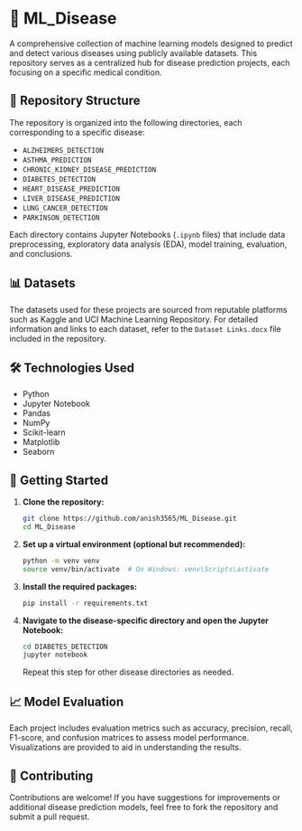 # 🧠 ML_Disease

A comprehensive collection of machine learning models designed to predict and detect various diseases using publicly available datasets. This repository serves as a centralized hub for disease prediction projects, each focusing on a specific medical condition.

## 📁 Repository Structure

The repository is organized into the following directories, each corresponding to a specific disease:

- `ALZHEIMERS_DETECTION`
- `ASTHMA_PREDICTION`
- `CHRONIC_KIDNEY_DISEASE_PREDICTION`
- `DIABETES_DETECTION`
- `HEART_DISEASE_PREDICTION`
- `LIVER_DISEASE_PREDICTION`
- `LUNG_CANCER_DETECTION`
- `PARKINSON_DETECTION`

Each directory contains Jupyter Notebooks (`.ipynb` files) that include data preprocessing, exploratory data analysis (EDA), model training, evaluation, and conclusions.

## 📊 Datasets

The datasets used for these projects are sourced from reputable platforms such as Kaggle and UCI Machine Learning Repository. For detailed information and links to each dataset, refer to the `Dataset Links.docx` file included in the repository.

## 🛠️ Technologies Used

- Python
- Jupyter Notebook
- Pandas
- NumPy
- Scikit-learn
- Matplotlib
- Seaborn

## 🚀 Getting Started

1. **Clone the repository:**

   ```bash
   git clone https://github.com/anish3565/ML_Disease.git
   cd ML_Disease
   ```

2. **Set up a virtual environment (optional but recommended):**

   ```bash
   python -m venv venv
   source venv/bin/activate  # On Windows: venv\Scripts\activate
   ```

3. **Install the required packages:**

   ```bash
   pip install -r requirements.txt
   ```

4. **Navigate to the disease-specific directory and open the Jupyter Notebook:**

   ```bash
   cd DIABETES_DETECTION
   jupyter notebook
   ```

   Repeat this step for other disease directories as needed.

## 📈 Model Evaluation

Each project includes evaluation metrics such as accuracy, precision, recall, F1-score, and confusion matrices to assess model performance. Visualizations are provided to aid in understanding the results.

## 🤝 Contributing

Contributions are welcome! If you have suggestions for improvements or additional disease prediction models, feel free to fork the repository and submit a pull request.
